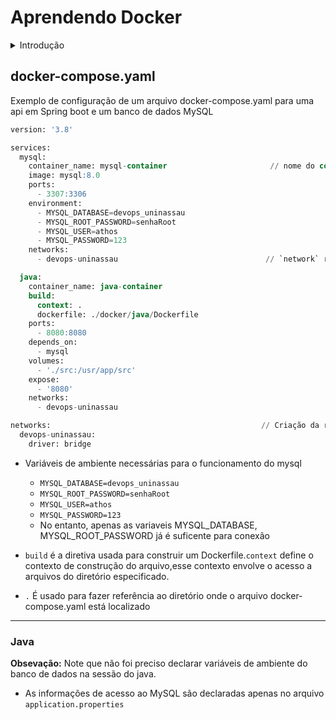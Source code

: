 # Aprendendo Docker
<details>
 <summary>Introdução</summary>

 # Introdução

 ## Virtualização
  - Se trata de uma máquina virtual isolada rodando em uma máquina física
  - Uma máquina física pode rodar mais de uma máquina virtual
  
 ## Container
  - Um Container não possui a necessidade de ter um sistema operacional
  - Para um container ser mantido em execução deve existir no mínimo um processo rodando dentro dele
  
 ### Princípio de isolamento NET
  - O Docker possui isolamento das interfaces de rede,a exemplo de portas
  - Isso quer dizer que se uma imagem estiver na porta 80, ao acessar a porta 80 no navegador, a aplicação não será acessada, pois é necessário mapear a porta do Docker para a porta da sua máquina.
 
 *Repositorios de imagens do Docker https://www.docker.com/products/docker-hub/*
  
 ### Comandos
  - Comando para baixar uma imagem: `docker pull nomeImagem`
  - Comando para rodar a imagem: `docker run nomeImagem`
    - Esse comando também serve para baixar e executar a imagem
  - Comando para baixar e rodar uma imagem: `docker run -d nomeImagem`
  
  - Comando para rodar o container e mapear a porta: `docker run -d -p 8080:80 nomeImagem`
    - 8080 representa a porta da máquina física
    - 80 representa a porta da imagem
    - -d roda o container sem travar o terminal
  
  - Comando para exibir os container em execução: `docker container ls`
  - Comando para exibir todos os containers que ja foram rodados: `docker container ls -a`
  
  - Comando para parar um container: `docker stop idContainer`
  - Comando para executar um container parado: `docker start idContainer`
  - Comando para pausar um container: `docker pause idContainer`
  - Comando para despausar um container: `docker unpauser idContainer`
  - Comando para remover um container: `docker rm idContainer`
  
  - Comando para adentrar no terminal de um container: `docker exec -it idContainer bash`
  
</details>


 
## docker-compose.yaml
Exemplo de configuração de um arquivo docker-compose.yaml para uma api em Spring boot e um banco de dados MySQL

```sql
version: '3.8'

services:
  mysql:
    container_name: mysql-container                       // nome do container
    image: mysql:8.0
    ports:
      - 3307:3306
    environment:
      - MYSQL_DATABASE=devops_uninassau
      - MYSQL_ROOT_PASSWORD=senhaRoot
      - MYSQL_USER=athos
      - MYSQL_PASSWORD=123
    networks:
      - devops-uninassau                                 // `network` representa a rede que este container fará parte

  java:
    container_name: java-container
    build:
      context: .
      dockerfile: ./docker/java/Dockerfile
    ports:
      - 8080:8080
    depends_on:
      - mysql
    volumes:
      - './src:/usr/app/src'
    expose:
      - '8080'
    networks:
      - devops-uninassau

networks:                                               // Criação da rede
  devops-uninassau:
    driver: bridge
```
-  Variáveis de ambiente necessárias para o funcionamento do mysql
   - `MYSQL_DATABASE=devops_uninassau`
   - `MYSQL_ROOT_PASSWORD=senhaRoot`
   - `MYSQL_USER=athos`
   - `MYSQL_PASSWORD=123`
   -  No entanto, apenas as variaveis MYSQL_DATABASE, MYSQL_ROOT_PASSWORD já é suficente para conexão
 
- `build` é a diretiva usada para construir um Dockerfile.`context` define o contexto de construção
 do arquivo,esse contexto envolve o acesso a arquivos do diretório especificado.
- `.` É usado para fazer
 referência ao diretório onde o arquivo docker-compose.yaml está localizado

<hr>

### Java

**Obsevação:** Note que não foi preciso declarar variáveis de ambiente do banco de dados na sessão do java.
- As informações de acesso ao MySQL são declaradas apenas no arquivo `application.properties`



